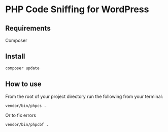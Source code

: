 # PHP Code Sniffing for WordPress

## Requirements

Composer

## Install

```bash
composer update
```

## How to use

From the root of your project directory run the following from your terminal:

```bash
vendor/bin/phpcs .
```

Or to fix errors

```bash
vendor/bin/phpcbf .
```

